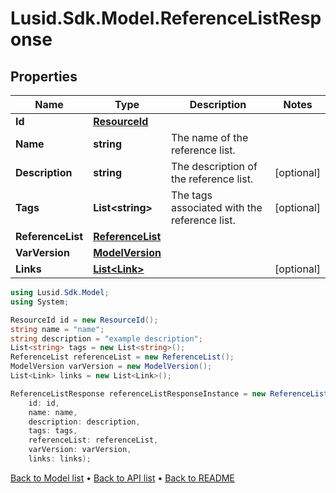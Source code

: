 # Lusid.Sdk.Model.ReferenceListResponse

## Properties

Name | Type | Description | Notes
------------ | ------------- | ------------- | -------------
**Id** | [**ResourceId**](ResourceId.md) |  | 
**Name** | **string** | The name of the reference list. | 
**Description** | **string** | The description of the reference list. | [optional] 
**Tags** | **List&lt;string&gt;** | The tags associated with the reference list. | [optional] 
**ReferenceList** | [**ReferenceList**](ReferenceList.md) |  | 
**VarVersion** | [**ModelVersion**](ModelVersion.md) |  | 
**Links** | [**List&lt;Link&gt;**](Link.md) |  | [optional] 

```csharp
using Lusid.Sdk.Model;
using System;

ResourceId id = new ResourceId();
string name = "name";
string description = "example description";
List<string> tags = new List<string>();
ReferenceList referenceList = new ReferenceList();
ModelVersion varVersion = new ModelVersion();
List<Link> links = new List<Link>();

ReferenceListResponse referenceListResponseInstance = new ReferenceListResponse(
    id: id,
    name: name,
    description: description,
    tags: tags,
    referenceList: referenceList,
    varVersion: varVersion,
    links: links);
```

[Back to Model list](../README.md#documentation-for-models) &#8226; [Back to API list](../README.md#documentation-for-api-endpoints) &#8226; [Back to README](../README.md)
